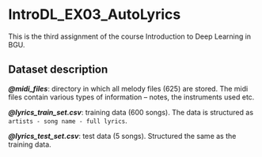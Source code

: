# IntroDL_EX03_AutoLyrics
This is the third assignment of the course Introduction to Deep Learning in BGU. 

## Dataset description
**_@midi_files_**: directory in which all melody files (625) are stored. The midi files contain various types of information – notes, the instruments used etc.

**_@lyrics_train_set.csv_**: training data (600 songs). The data is structured as `artists - song name - full lyrics`. 

**_@lyrics_test_set.csv_**: test data (5 songs). Structured the same as the training data.
